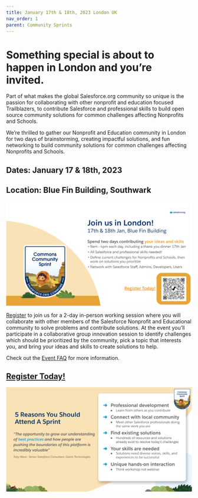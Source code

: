```yaml
---
title: January 17th & 18th, 2023 London UK
nav_order: 1
parent: Community Sprints
---
```


# Something special is about to happen in London and you’re invited.
  
Part of what makes the global Salesforce.org community so unique is the passion for collaborating with other nonprofit and education focused Trailblazers, to contribute Salesforce and professional skills to build open source community solutions for common challenges affecting Nonprofits and Schools.

We’re thrilled to gather our Nonprofit and Education community in London for two days of brainstorming, creating impactful solutions, and fun networking to build community solutions for common challenges affecting Nonprofits and Schools.

## Dates: January 17 & 18th, 2023
## Location: Blue Fin Building, Southwark

<img src="images/London_Invite.png">

[Register](https://docs.google.com/forms/d/e/1FAIpQLSdy1DlNhoi5wDntO4NA9pR-Ktrscj3EF7aTXh_3WwKqpefJBA/viewform?usp=sf_link) to join us for a 2-day in-person working session where you will collaborate with other members of the Salesforce Nonprofit and Educational community to solve problems and contribute solutions. At the event you’ll participate in a collaborative group innovation session to identify challenges which should be prioritized by the community, pick a topic that interests you, and bring your ideas and skills to create solutions to help.

Check out the [Event FAQ](https://salesforce.quip.com/Mf2HAbrMdaPl) for more information.

## [Register Today!](https://docs.google.com/forms/d/e/1FAIpQLSdy1DlNhoi5wDntO4NA9pR-Ktrscj3EF7aTXh_3WwKqpefJBA/viewform?usp=sf_link)

<img src="images/Reasons_to_attend.png">

